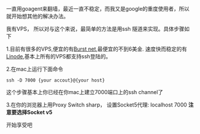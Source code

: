 一直用goagent来翻墙，最近一直不稳定，而我又是google的重度使用者，所以就开始想其他的解决办法。

我有VPS， 所以对与这个来说，最简单的方法是用ssh 隧道来实现。具体步骤如下

1.目前有很多的VPS,便宜的有[Burst net](https://service.burst.net/aff.php?aff=2002),最便宜的不到6美金. 速度快而稳定的有[Linode](http://www.linode.com/?r=d9ee76f48097286f4832d02e67930354125e9f7d),基本上所有的VPS都支持ssh登陆的。

2.在mac上运行下面命令

    ssh -D 7000 {your accout}@{your host}

这个步骤基本上你已经在你mac上建立7000端口上的ssh channel了

3.在你的浏览器上用Proxy Switch sharp， 设置Socket5代理: localhost  7000  **注意要选择Socket v5**

开始享受吧

